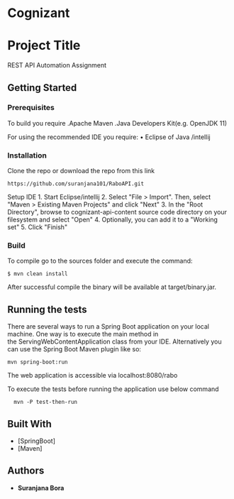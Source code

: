 # Cognizant
# Project Title

REST API Automation Assignment

## Getting Started

### Prerequisites

To build you require
 .Apache Maven
 .Java Developers Kit(e.g. OpenJDK 11)

For using the recommended IDE you require:
	•	Eclipse of Java /intellij

### Installation
 Clone the repo or download the repo from this link

```
https://github.com/suranjana101/RaboAPI.git
```

Setup IDE
	1.	Start Eclipse/intellij
	2.	Select "File > Import". Then, select "Maven > Existing Maven Projects" and click "Next"
	3.	In the "Root Directory", browse to cognizant-api-content source code directory on your filesystem and select "Open"
	4.	Optionally, you can add it to a "Working set"
	5.	Click "Finish"

### Build

To compile go to the sources folder and execute the command:

```
$ mvn clean install
```

After successful compile the binary will be available at target/binary.jar.


## Running the tests

There are several ways to run a Spring Boot application on your local machine. One way is to execute the main method in the ServingWebContentApplication class from your IDE.
Alternatively you can use the Spring Boot Maven plugin like so:

```
mvn spring-boot:run
```
The web application is accessible via localhost:8080/rabo

To execute the tests before running the application use below command

```
  mvn -P test-then-run

```

## Built With

* [SpringBoot]
* [Maven]


## Authors

* **Suranjana Bora** 

